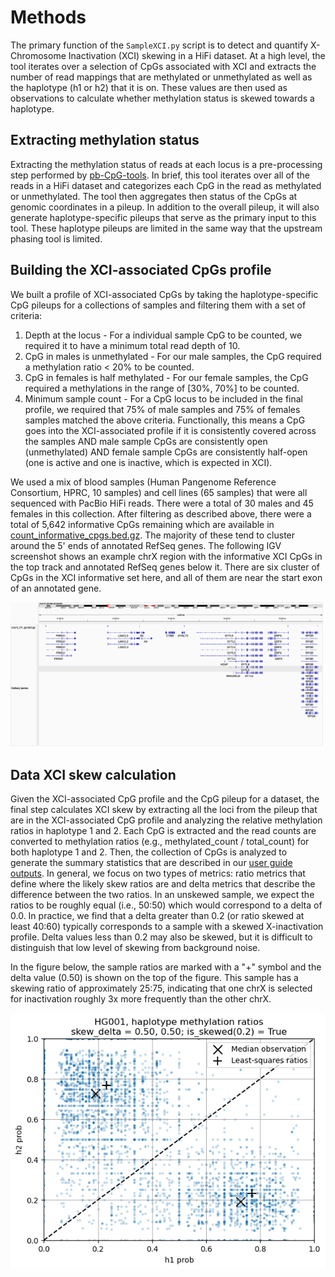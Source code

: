 # Methods
The primary function of the `SampleXCI.py` script is to detect and quantify X-Chromosome Inactivation (XCI) skewing in a HiFi dataset.
At a high level, the tool iterates over a selection of CpGs associated with XCI and extracts the number of read mappings that are methylated or unmethylated as well as the haplotype (h1 or h2) that it is on.
These values are then used as observations to calculate whether methylation status is skewed towards a haplotype.

## Extracting methylation status
Extracting the methylation status of reads at each locus is a pre-processing step performed by [pb-CpG-tools](https://github.com/PacificBiosciences/pb-CpG-tools).
In brief, this tool iterates over all of the reads in a HiFi dataset and categorizes each CpG in the read as methylated or unmethylated. 
The tool then aggregates then status of the CpGs at genomic coordinates in a pileup. 
In addition to the overall pileup, it will also generate haplotype-specific pileups that serve as the primary input to this tool.
These haplotype pileups are limited in the same way that the upstream phasing tool is limited.

## Building the XCI-associated CpGs profile
We built a profile of XCI-associated CpGs by taking the haplotype-specific CpG pileups for a collections of samples and filtering them with a set of criteria:

1. Depth at the locus - For a individual sample CpG to be counted, we required it to have a minimum total read depth of 10.
2. CpG in males is unmethylated - For our male samples, the CpG required a methylation ratio < 20% to be counted.
3. CpG in females is half methylated - For our female samples, the CpG required a methylations in the range of [30%, 70%] to be counted.
4. Minimum sample count - For a CpG locus to be included in the final profile, we required that 75% of male samples and 75% of females samples matched the above criteria. Functionally, this means a CpG goes into the XCI-associated profile if it is consistently covered across the samples AND male sample CpGs are consistently open (unmethylated) AND female sample CpGs are consistently half-open (one is active and one is inactive, which is expected in XCI).

We used a mix of blood samples (Human Pangenome Reference Consortium, HPRC, 10 samples) and cell lines (65 samples) that were all sequenced with PacBio HiFi reads.
There were a total of 30 males and 45 females in this collection.
After filtering as described above, there were a total of 5,642 informative CpGs remaining which are available in [count_informative_cpgs.bed.gz](../data/count_informative_cpgs.bed.gz).
The majority of these tend to cluster around the 5' ends of annotated RefSeq genes.
The following IGV screenshot shows an example chrX region with the informative XCI CpGs in the top track and annotated RefSeq genes below it.
There are six cluster of CpGs in the XCI informative set here, and all of them are near the start exon of an annotated gene.

![hapscat.png](./image/cpg_profile_igv_example.png)

## Data XCI skew calculation
Given the XCI-associated CpG profile and the CpG pileup for a dataset, the final step calculates XCI skew by extracting all the loci from the pileup that are in the XCI-associated CpG profile and analyzing the relative methylation ratios in haplotype 1 and 2.
Each CpG is extracted and the read counts are converted to methylation ratios (e.g., methylated_count / total_count) for both haplotype 1 and 2.
Then, the collection of CpGs is analyzed to generate the summary statistics that are described in our [user guide outputs](./user_guide.md#output-files).
In general, we focus on two types of metrics: ratio metrics that define where the likely skew ratios are and delta metrics that describe the difference between the two ratios.
In an unskewed sample, we expect the ratios to be roughly equal (i.e., 50:50) which would correspond to a delta of 0.0.
In practice, we find that a delta greater than 0.2 (or ratio skewed at least 40:60) typically corresponds to a sample with a skewed X-inactivation profile.
Delta values less than 0.2 may also be skewed, but it is difficult to distinguish that low level of skewing from background noise.

In the figure below, the sample ratios are marked with a "+" symbol and the delta value (0.50) is shown on the top of the figure.
This sample has a skewing ratio of approximately 25:75, indicating that one chrX is selected for inactivation roughly 3x more frequently than the other chrX.

![](./example/HG001.hapscat.png)
